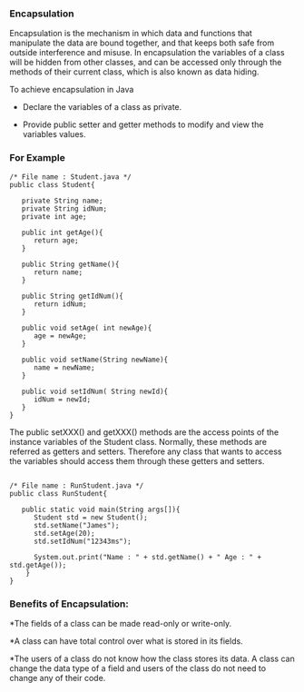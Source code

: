 ### Encapsulation

Encapsulation is the mechanism in which data and functions that manipulate the data are bound together, and that keeps both safe from outside interference and misuse. In encapsulation the variables of a class will be hidden from other classes, and can be accessed only through the methods of their current class, which is also known as data hiding.

To achieve encapsulation in Java

* Declare the variables of a class as private.

* Provide public setter and getter methods to modify and view the variables values.

### For Example 


```
/* File name : Student.java */
public class Student{

   private String name;
   private String idNum;
   private int age;

   public int getAge(){
      return age;
   }

   public String getName(){
      return name;
   }

   public String getIdNum(){
      return idNum;
   }

   public void setAge( int newAge){
      age = newAge;
   }

   public void setName(String newName){
      name = newName;
   }

   public void setIdNum( String newId){
      idNum = newId;
   }
}
```

The public setXXX() and getXXX() methods are the access points of the instance variables of the Student class. Normally, these methods are referred as getters and setters. Therefore any class that wants to access the variables should access them through these getters and setters.

```

/* File name : RunStudent.java */
public class RunStudent{

   public static void main(String args[]){
      Student std = new Student();
      std.setName("James");
      std.setAge(20);
      std.setIdNum("12343ms");

      System.out.print("Name : " + std.getName() + " Age : " + std.getAge());
    }
}

```


### Benefits of Encapsulation:

*The fields of a class can be made read-only or write-only.

*A class can have total control over what is stored in its fields.

*The users of a class do not know how the class stores its data. A class can change the data type of a field and users of the class do not need to change any of their code.



